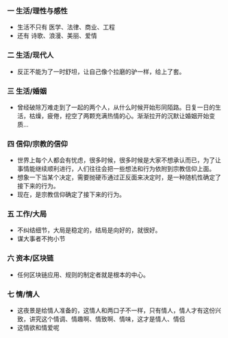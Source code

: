 ### 一 生活/理性与感性
- 生活不只有 医学、法律、商业、工程
- 还有 诗歌、浪漫、美丽、爱情

### 二 生活/现代人
- 反正不能为了一时舒坦，让自己像个拉磨的驴一样，给上了套。

### 三 生活/婚姻
- 曾经破除万难走到了一起的两个人，从什么时候开始形同陌路。日复一日的生活，枯燥，疲倦，挖空了两颗充满热情的心。渐渐拉开的沉默让婚姻开始变质...

### 四 信仰/宗教的信仰
- 世界上每个人都会有忧虑，很多时候，很多时候是大家不想承认而已，为了让事情能继续顺利进行，人们往往会把一些想法和行为依附到宗教信仰上面。
- 想象一下当某个决定，需要抛硬币通过正反面来决定时，是一种随机性确定了接下来的行为。
- 现在，是宗教信仰确定了接下来的行为。

### 五 工作/大局
- 不纠结细节，大局是稳定的，结局是向好的，就很好。
- 谋大事者不拘小节

### 六 资本/区块链
- 任何区块链应用、规则的制定者就是根本的中心。

### 七 情/情人
- 这夜景是给情人准备的，这情人和两口子不一样，只有情人，情人才有这份兴致，讲究这个情调、情趣啊、情致啊、情味，这才是情人、情侣
- 这情欲和情爱呢
